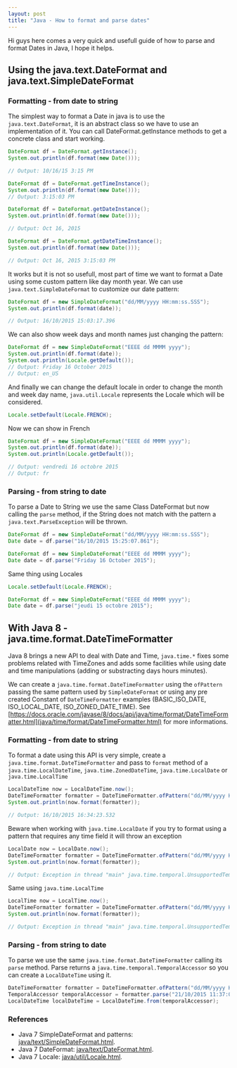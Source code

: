 ```yaml
---
layout: post
title: "Java - How to format and parse dates"
---
```


Hi guys here comes a very quick and usefull guide of how to parse and format Dates in Java, I hope it helps.

## Using the java.text.DateFormat and java.text.SimpleDateFormat

### Formatting - from date to string

The simplest way to format a Date in java is to use the ``java.text.DateFormat``, it is an abstract class so we have to use an implementation of it. You can call DateFormat.getInstance methods to get a concrete class and start working.

```java
DateFormat df = DateFormat.getInstance();
System.out.println(df.format(new Date()));

// Output: 10/16/15 3:15 PM
```

```java
DateFormat df = DateFormat.getTimeInstance();
System.out.println(df.format(new Date()));
// Output: 3:15:03 PM
```

```java
DateFormat df = DateFormat.getDateInstance();
System.out.println(df.format(new Date()));

// Output: Oct 16, 2015
```

```java
DateFormat df = DateFormat.getDateTimeInstance();
System.out.println(df.format(new Date()));

// Output: Oct 16, 2015 3:15:03 PM
```

It works but it is not so usefull, most part of time we want to format a Date using some custom pattern like day month year. We can use ``java.text.SimpleDateFormat`` to customize our date pattern:

```java
DateFormat df = new SimpleDateFormat("dd/MM/yyyy HH:mm:ss.SSS");
System.out.println(df.format(date));

// Output: 16/10/2015 15:03:17.396
```

We can also show week days and month names just changing the pattern:

```java
DateFormat df = new SimpleDateFormat("EEEE dd MMMM yyyy");
System.out.println(df.format(date));
System.out.println(Locale.getDefault());
// Output: Friday 16 October 2015
// Output: en_US
```

And finally we can change the default locale in order to change the month and week day name, ``java.util.Locale`` represents the Locale which will be considered. 

```java
Locale.setDefault(Locale.FRENCH);
```

Now we can show in French

```java
DateFormat df = new SimpleDateFormat("EEEE dd MMMM yyyy");
System.out.println(df.format(date));
System.out.println(Locale.getDefault());

// Output: vendredi 16 octobre 2015
// Output: fr
```

### Parsing - from string to date

To parse a Date to String we use the same Class DateFormat but now calling the ``parse`` method, if the String does not match with the pattern a ``java.text.ParseException`` will be thrown.

```java
DateFormat df = new SimpleDateFormat("dd/MM/yyyy HH:mm:ss.SSS");
Date date = df.parse("16/10/2015 15:25:07.861");
```

```java
DateFormat df = new SimpleDateFormat("EEEE dd MMMM yyyy");
Date date = df.parse("Friday 16 October 2015");
```

Same thing using Locales

```java
Locale.setDefault(Locale.FRENCH);

DateFormat df = new SimpleDateFormat("EEEE dd MMMM yyyy");
Date date = df.parse("jeudi 15 octobre 2015");
```

## With Java 8 - java.time.format.DateTimeFormatter

Java 8 brings a new API to deal with Date and Time, ``java.time.*`` fixes some problems related with TimeZones and adds some facilities while using date and time manipulations (adding or substracting days hours minutes).

We can create a ``java.time.format.DateTimeFormatter`` using the ``ofPattern`` passing the same pattern used by ``SimpleDateFormat`` or using any pre created Constant of ``DateTimeFormatter`` examples (BASIC_ISO_DATE, ISO_LOCAL_DATE, ISO_ZONED_DATE_TIME). See [https://docs.oracle.com/javase/8/docs/api/java/time/format/DateTimeFormatter.html](java/time/format/DateTimeFormatter.html) for more informations.

### Formatting - from date to string

To format a date using this API is very simple, create a ``java.time.format.DateTimeFormatter`` and pass to ``format`` method of a ``java.time.LocalDateTime``, ``java.time.ZonedDateTime``, ``java.time.LocalDate`` or ``java.time.LocalTime``

```java
LocalDateTime now = LocalDateTime.now();
DateTimeFormatter formatter = DateTimeFormatter.ofPattern("dd/MM/yyyy HH:mm:ss.SSS");
System.out.println(now.format(formatter));

// Output: 16/10/2015 16:34:23.532
```

Beware when working with ``java.time.LocalDate`` if you try to format using a pattern that requires any time field it will throw an exception

```java
LocalDate now = LocalDate.now();
DateTimeFormatter formatter = DateTimeFormatter.ofPattern("dd/MM/yyyy HH:mm:ss.SSS");
System.out.println(now.format(formatter));

// Output: Exception in thread "main" java.time.temporal.UnsupportedTemporalTypeException: Unsupported field: HourOfDay
```

Same using ``java.time.LocalTime``

```java
LocalTime now = LocalTime.now();
DateTimeFormatter formatter = DateTimeFormatter.ofPattern("dd/MM/yyyy HH:mm:ss.SSS");
System.out.println(now.format(formatter));

// Output: Exception in thread "main" java.time.temporal.UnsupportedTemporalTypeException: Unsupported field: DayOfMonth
```

### Parsing - from string to date

To parse we use the same ``java.time.format.DateTimeFormatter`` calling its ``parse`` method. Parse returns a ``java.time.temporal.TemporalAccessor`` so you can create a ``LocalDateTime`` using it.

```java
DateTimeFormatter formatter = DateTimeFormatter.ofPattern("dd/MM/yyyy HH:mm:ss.SSS");
TemporalAccessor temporalAccessor = formatter.parse("21/10/2015 11:37:09.702");
LocalDateTime localDateTime = LocalDateTime.from(temporalAccessor);
```

### References
  - Java 7 SimpleDateFormat and patterns: [java/text/SimpleDateFormat.html](http://docs.oracle.com/javase/7/docs/api/java/text/SimpleDateFormat.html).
  - Java 7 DateFormat: [java/text/DateFormat.html](http://docs.oracle.com/javase/7/docs/api/java/text/DateFormat.html).
  - Java 7 Locale: [java/util/Locale.html](http://docs.oracle.com/javase/7/docs/api/java/util/Locale.html).
